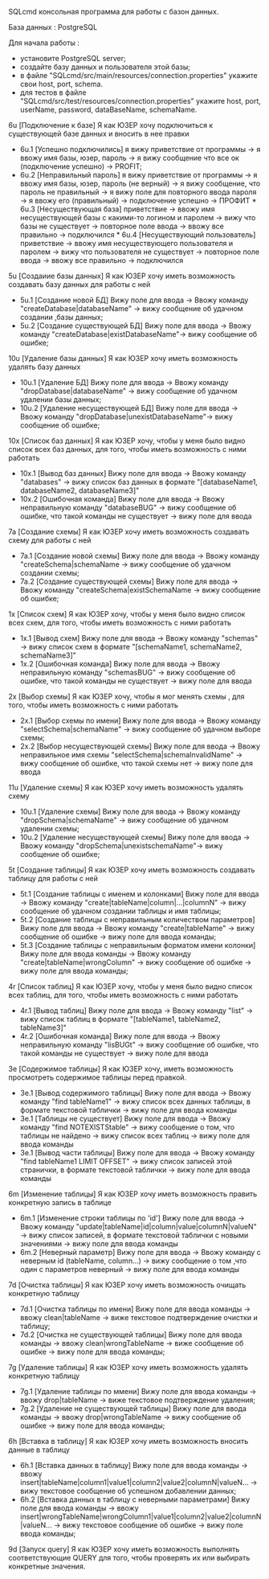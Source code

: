 SQLcmd консольная программа для работы с базон данных.

   База данных : PostgreSQL

Для начала работы :
 - установите PostgreSQL server;
 - создайте базу данных и пользователя этой базы;
 - в файле "SQLcmd/src/main/resources/connection.properties" укажите свои host, port, schema.
 - для тестов в файле "SQLcmd/src/test/resources/connection.properties" укажите host, port, userName, password, dataBaseName, schemaName.

6u [Подключение к базе] Я как ЮЗЕР хочу подключиться к существующей базе данных и вносить в нее правки
   * 6u.1 [Успешно подключились] я вижу приветствие от программы -> я ввожу имя базы, юзер, пароль -> я вижу сообщение что все ок (подключение успешно) -> PROFIT;
   * 6u.2 [Неправильный пароль] я вижу приветствие от программы -> я ввожу имя базы, юзер, пароль (не верный) -> я вижу сообщение, что пароль не правильный -> я вижу поле для повторного ввода пароля -> я ввожу его (правильный) -> подключение успешно -> ПРОФИТ
    * 6u.3 [Несуществующая база] приветствие -> ввожу имя несуществующей базы c какими-то логином и паролем -> вижу что базы не существует -> повторное поле ввода -> ввожу все правильно -> подключился
    * 6u.4 [Несуществующий пользователь] приветствие -> ввожу имя несуществующего пользователя и паролем -> вижу что пользователя не существует -> повторное поле ввода -> ввожу все правильно -> подключился
    
5u [Создаиие базы данных] Я как ЮЗЕР хочу иметь возможность создавать базу данных для работы с ней
   * 5u.1 [Создание новой БД] Вижу поле для ввода -> Ввожу команду "createDatabase|databaseName" -> вижу сообщение об удачном создании ,базы данных;
   * 5u.2 [Создание существующей БД] Вижу поле для ввода -> Ввожу команду "createDatabase|existDatabaseName"-> вижу сообщение об ошибке;
   
10u [Удаление базы данных] Я как ЮЗЕР хочу иметь возможность удалять базу данных 
   * 10u.1 [Удаление БД] Вижу поле для ввода -> Ввожу команду "dropDatabase|databaseName" -> вижу сообщение об удачном удалении базы данных;
   * 10u.2 [Удаление несуществующей БД] Вижу поле для ввода -> Ввожу команду "dropDatabase|unexistDatabaseName"-> вижу сообщение об ошибке;
   
10x [Список баз данных] Я как ЮЗЕР хочу, чтобы у меня было видно список всех баз данных, для того, чтобы иметь возможность с ними работать
   * 10x.1 [Вывод баз данных] Вижу поле для ввода -> Ввожу команду "databases" -> вижу список баз данных в формате "[databaseName1, databaseName2, databaseName3]"
   * 10x.2 [Ошибочная команда] Вижу поле для ввода -> Ввожу неправильную команду "databaseBUG" -> вижу сообщение об ошибке, что такой команды не существует -> вижу поле для ввода

7a [Создание схемы] Я как ЮЗЕР хочу иметь возможность создавать схему для работы с ней
   * 7a.1 [Создание новой схемы] Вижу поле для ввода -> Ввожу команду "createSchema|schemaName -> вижу сообщение об удачном создании cхемы;
   * 7a.2 [Создание существующей схемы] Вижу поле для ввода -> Ввожу команду "createSchema|existSchemaName -> вижу сообщение об ошибке;

1x [Список схем] Я как ЮЗЕР хочу, чтобы у меня было видно список всех схем, для того, чтобы иметь возможность с ними работать
   * 1x.1 [Вывод схем] Вижу поле для ввода -> Ввожу команду "schemas" -> вижу список схем в формате "[schemaName1, schemaName2, schemaName3]"
   * 1x.2 [Ошибочная команда] Вижу поле для ввода -> Ввожу неправильную команду "schemasBUG" -> вижу сообщение об ошибке, что такой команды не существует -> вижу поле для ввода

2x [Выбор схемы] Я как ЮЗЕР хочу, чтобы я мог менять схемы , для того, чтобы иметь возможность с ними работать
   * 2x.1 [Выбор схемы по имени] Вижу поле для ввода -> Ввожу команду "selectSchema|schemaName" -> вижу сообщение об удачном выборе схемы;
   * 2x.2 [Выбор несуществующей схемы] Вижу поле для ввода -> Ввожу неправильное имя схемы "selectSchema|schemaInvalidName" -> вижу сообщение об ошибке, что такой схемы нет -> вижу поле для ввода
   
11u [Удаление схемы] Я как ЮЗЕР хочу иметь возможность удалять схему 
   * 10u.1 [Удаление схемы] Вижу поле для ввода -> Ввожу команду "dropSchema|schemaName" -> вижу сообщение об удачном удалении схемы;
   * 10u.2 [Удаление несуществующей схемы] Вижу поле для ввода -> Ввожу команду "dropSchema|unexistschemaName"-> вижу сообщение об ошибке;

5t [Создание таблицы] Я как ЮЗЕР хочу иметь возможность создавать таблицу для работы с ней
   * 5t.1 [Создание таблицы с именем и колонками] Вижу поле для ввода -> Ввожу команду "create|tableName|column|...|columnN" -> вижу сообщение об удачном создании таблицы и имя таблицы;
   * 5t.2 [Создание таблицы с неправильным количеством параметров] Вижу поле для ввода -> Ввожу команду "create|tableName" -> вижу сообщение об ошибке -> вижу поле для ввода команды;
   * 5t.3 [Создание таблицы с неправильным форматом имени колонки] Вижу поле для ввода команды -> Ввожу команду "create|tableName|wrongColumn" -> вижу сообщение об ошибке -> вижу поле для ввода команды;

4r [Список таблиц] Я как ЮЗЕР хочу, чтобы у меня было видно список всех таблиц, для того, чтобы иметь возможность с ними работать
   * 4r.1 [Вывод таблиц] Вижу поле для ввода -> Ввожу команду "list" -> вижу список таблиц в формате "[tableName1, tableName2, tableName3]"
   * 4r.2 [Ошибочная команда] Вижу поле для ввода -> Ввожу неправильную команду "lisBUGt" -> вижу сообщение об ошибке, что такой команды не существует -> вижу поле для ввода
    
3e [Содержимое таблицы] Я как ЮЗЕР хочу, иметь возможность просмотреть содержимое таблицы перед правкой.
   * 3e.1 [Вывод содержимого таблицы] Вижу поле для ввода -> Ввожу команду "find tableName1" -> вижу список всех данных таблицы, в формате текстовой таблички -> вижу поле для ввода команды
   * 3e.1 [Таблицы не существует] Вижу поле для ввода -> Ввожу команду "find NOTEXISTStable" -> вижу сообщение о том, что таблицы не найдено -> вижу список всех таблиц -> вижу поле для ввода команды
   * 3e.1 [Вывод части таблицы] Вижу поле для ввода -> Ввожу команду "find tableName1 LIMIT OFFSET" -> вижу список записей этой странички, в формате текстовой таблички -> вижу поле для ввода команды
    
6m [Изменение таблицы] Я как ЮЗЕР хочу иметь возможность править конкретную запись в таблице
   * 6m.1 [Изменение строки таблицы по 'id'] Вижу поле для ввода -> Ввожу команду "update|tableName|id|column|value|columnN|valueN" -> вижу список записей, в формате текстовой таблички с новыми значениями -> вижу поле для ввода команды
   * 6m.2 [Неверный параметр] Вижу поле для ввода -> Ввожу команду с неверным id (tableName, column...) -> вижу сообщение о том ,что один с параметров неверный -> вижу поле для ввода команды

7d [Очистка таблицы] Я как ЮЗЕР хочу иметь возможность очищать конкретную таблицу
   * 7d.1 [Очистка таблицы по имени] Вижу поле для ввода команды -> ввожу clean|tableName -> виже текстовое подтверждение очистки и таблицу;
   * 7d.2 [Очистка не существующей таблицы] Вижу поле для ввода команды -> ввожу clean|wrongTableName -> виже сообщение об ошибке -> вижу поле для ввода команды;
   
7g [Удаление таблицы] Я как ЮЗЕР хочу иметь возможность удалять конкретную таблицу
   * 7g.1 [Удаление таблицы по ммени] Вижу поле для ввода команды -> ввожу drop|tableName -> виже текстовое подтверждение удаления;
   * 7g.2 [Удаление не существующей таблицы] Вижу поле для ввода команды -> ввожу drop|wrongTableName -> вижу сообщение об ошибке -> вижу поле для ввода команды;
   
6h [Вставка в таблицу] Я как ЮЗЕР хочу иметь возможность вносить данные в таблицу
   * 6h.1 [Вставка данных в таблицу] Вижу поле для ввода команды -> ввожу insert|tableName|column1|value1|column2|value2|columnN|valueN... -> вижу текстовое сообщение об успешном добавлении данных;
   * 6h.2 [Вставка данных в таблицу с неверными параметрами] Вижу поле для ввода команды -> ввожу insert|wrongTableName|wrongColumn1|value1|column2|value2|columnN|valueN... -> вижу текстовое сообщение об ошибке -> вижу поле ввода команды;
   
9d [Запуск query] Я как ЮЗЕР хочу иметь возможность выполнять соответствующие QUERY для того, чтобы проверять их или выбирать конкретные значения.
